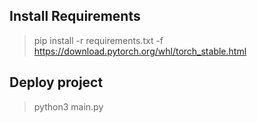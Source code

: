 ## Install Requirements
> pip install -r requirements.txt -f https://download.pytorch.org/whl/torch_stable.html
## Deploy project
> python3 main.py

